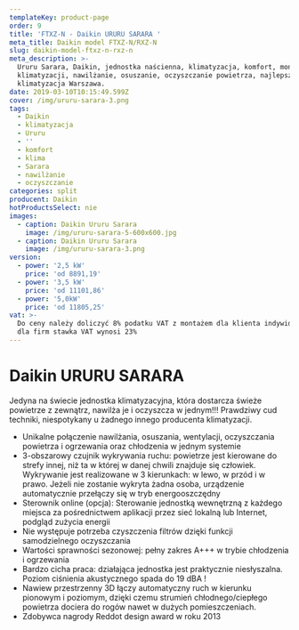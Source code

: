 ```yaml
---
templateKey: product-page
order: 9
title: 'FTXZ-N - Daikin URURU SARARA '
meta_title: Daikin model FTXZ-N/RXZ-N
slug: daikin-model-ftxz-n-rxz-n
meta_description: >-
  Ururu Sarara, Daikin, jednostka naścienna, klimatyzacja, komfort, montaż
  klimatyzacji, nawilżanie, osuszanie, oczyszczanie powietrza, najlepsza
  klimatyzacja Warszawa.
date: 2019-03-10T10:15:49.599Z
cover: /img/ururu-sarara-3.png
tags:
  - Daikin
  - klimatyzacja
  - Ururu
  - ''
  - komfort
  - klima
  - Sarara
  - nawilżanie
  - oczyszczanie
categories: split
producent: Daikin
hotProductsSelect: nie
images:
  - caption: Daikin Ururu Sarara
    image: /img/ururu-sarara-5-600x600.jpg
  - caption: Daikin Ururu Sarara
    image: /img/ururu-sarara-3.png
version:
  - power: '2,5 kW'
    price: 'od 8891,19'
  - power: '3,5 kW'
    price: 'od 11101,86'
  - power: '5,0kW'
    price: 'od 11805,25'
vat: >-
  Do ceny należy doliczyć 8% podatku VAT z montażem dla klienta indywidualnego,
  dla firm stawka VAT wynosi 23%
---
```


# Daikin URURU SARARA

Jedyna na świecie jednostka klimatyzacyjna, która dostarcza świeże powietrze z zewnątrz, nawilża je i oczyszcza w jednym!!! Prawdziwy cud techniki, niespotykany u żadnego innego producenta klimatyzacji.

- Unikalne połączenie nawilżania, osuszania, wentylacji, oczyszczania powietrza i ogrzewania oraz chłodzenia w jednym systemie
- 3-obszarowy czujnik wykrywania ruchu: powietrze jest kierowane do strefy innej, niż ta w której w danej chwili znajduje się człowiek. Wykrywanie jest realizowane w 3 kierunkach: w lewo, w przód i w prawo. Jeżeli nie zostanie wykryta żadna osoba, urządzenie automatycznie przełączy się w tryb energooszczędny
- Sterownik online (opcja): Sterowanie jednostką wewnętrzną z każdego miejsca za pośrednictwem aplikacji przez sieć lokalną lub Internet, podgląd zużycia energii
- Nie występuje potrzeba czyszczenia filtrów dzięki funkcji samodzielnego oczyszczania
- Wartości sprawności sezonowej: pełny zakres A+++ w trybie chłodzenia i ogrzewania
- Bardzo cicha praca: działająca jednostka jest praktycznie niesłyszalna. Poziom ciśnienia akustycznego spada do 19 dBA !
- Nawiew przestrzenny 3D łączy automatyczny ruch w kierunku pionowym i poziomym, dzięki czemu strumień chłodnego/ciepłego powietrza dociera do rogów nawet w dużych pomieszczeniach.
- Zdobywca nagrody Reddot design award w roku 2013
